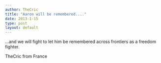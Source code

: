 ```yaml
---
author: TheCric
title: "Aaron will be remembered...."
date: 2013-1-15
type: post
layout: default
---
```

...and we will fight to let him be remembered across frontiers as a freedom fighter.

TheCric from France